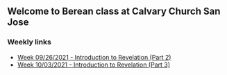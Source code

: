 ## Welcome to Berean class at Calvary Church San Jose

### Weekly links

* [Week 09/26/2021 - Introduction to Revelation (Part 2)](/week092621.md)
* [Week 10/03/2021 - Introduction to Revelation (Part 3)](/week100321.md)
